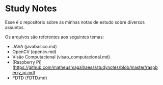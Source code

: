 # Study Notes

Esse é o repositório sobre as minhas notas de estudo sobre diversos assuntos. 

Os arquivos são referentes aos seguintes temas: 

- JAVA (javabasico.md)
- OpenCV (opencv.md)
- Visão Computacional (visao_computacional.md)
- [Raspberry Pi] (https://github.com/matheusmagalhaess/studynotes/blob/master/raspberry_pi.md)
- FDTD (FDTD.md)
